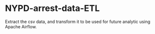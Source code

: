 # NYPD-arrest-data-ETL
Extract the csv data, and transform it to be used for future analytic using Apache Airflow.
